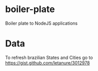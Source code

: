 # boiler-plate
Boiler plate to NodeJS applications

# Data
To refresh brazilian States and Cities go to https://gist.github.com/letanure/3012978